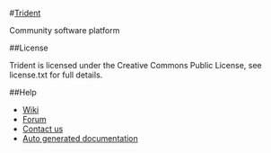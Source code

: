 #[Trident](http://www.online.me)

Community software platform

##License

Trident is licensed under the Creative Commons Public License, see license.txt for full details.

##Help

- [Wiki](https://github.com/boonex/trident/wiki)
- [Forum](http://www.boonex.com/forums)
- [Contact us](http://www.boonex.com/help/contact)
- [Auto generated documentation](http://ci.boonex.com/docs)
